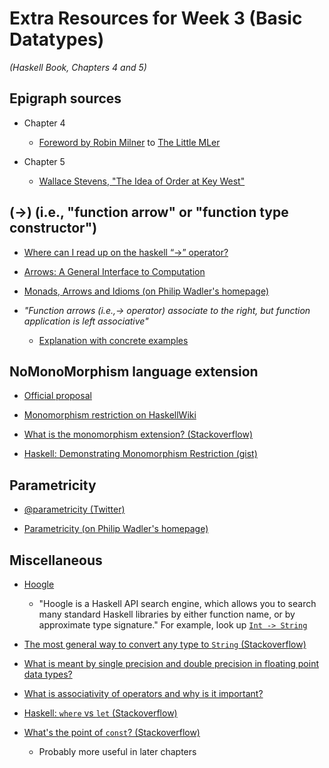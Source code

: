 # Extra Resources for Week 3 (Basic Datatypes)
*(Haskell Book, Chapters 4 and 5)*

## Epigraph sources

- Chapter 4
  - [Foreword by Robin Milner](http://www.ccs.neu.edu/home/matthias/BTML/foreword.html)
    to [The Little MLer](http://www.ccs.neu.edu/home/matthias/BTML/)

- Chapter 5
  - [Wallace Stevens, "The Idea of Order at Key West"](https://www.poetryfoundation.org/poems/43431/the-idea-of-order-at-key-west)

## (->) (i.e., "function arrow" or "function type constructor")

- [Where can I read up on the haskell “->” operator?](https://stackoverflow.com/questions/9136421/where-can-i-read-up-on-the-haskell-operator)

- [Arrows: A General Interface to Computation](https://www.haskell.org/arrows/)

- [Monads, Arrows and Idioms (on Philip Wadler's homepage)](http://homepages.inf.ed.ac.uk/wadler/topics/monads.html)

- *"Function arrows (i.e.,-> operator) associate to the right, but function application is left associative"*
  - [Explanation with concrete examples](https://stackoverflow.com/questions/30440377/usefulness-of-function-arrows-associate-to-the-right)

## NoMonoMorphism language extension

- [Official proposal](https://prime.haskell.org/wiki/NoMonomorphismRestriction)

- [Monomorphism restriction on HaskellWiki](https://wiki.haskell.org/Monomorphism_restriction)

- [What is the monomorphism extension? (Stackoverflow)](https://stackoverflow.com/questions/32496864/what-is-the-monomorphism-restriction)

- [Haskell: Demonstrating Monomorphism Restriction (gist)](https://gist.github.com/CMCDragonkai/5cce00f732fcac0ec026)

## Parametricity

- [@parametricity (Twitter)](https://twitter.com/parametricity)

- [Parametricity (on Philip Wadler's homepage)](http://homepages.inf.ed.ac.uk/wadler/topics/parametricity.html)

## Miscellaneous

- [Hoogle](https://www.haskell.org/hoogle/)
  - "Hoogle is a Haskell API search engine, which allows you to search many standard Haskell libraries by either function name, or by approximate type signature." For example, look up [`Int -> String`](https://www.haskell.org/hoogle/?hoogle=Int+-%3E+String)

- [The most general way to convert any type to `String` (Stackoverflow)](https://stackoverflow.com/questions/2784271/haskell-converting-int-to-string)

- [What is meant by single precision and double precision in floating point data types?](https://www.quora.com/What-is-meant-by-single-precision-and-double-precision-in-floating-point-data-types)

- [What is associativity of operators and why is it important?](https://stackoverflow.com/questions/930486/what-is-associativity-of-operators-and-why-is-it-important)

- [Haskell: `where` vs `let` (Stackoverflow)](https://stackoverflow.com/questions/4362328/haskell-where-vs-let)

- [What's the point of `const`? (Stackoverflow)](https://stackoverflow.com/questions/7402528/whats-the-point-of-const-in-the-haskell-prelude)
  - Probably more useful in later chapters
